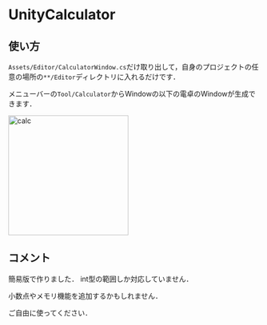 # UnityCalculator

## 使い方
`Assets/Editor/CalculatorWindow.cs`だけ取り出して，自身のプロジェクトの任意の場所の`**/Editor`ディレクトリに入れるだけです．

メニューバーの`Tool/Calculator`からWindowの以下の電卓のWindowが生成できます．

<img width="240" alt="calc" src="https://user-images.githubusercontent.com/42463313/150635247-e2d85be3-e4d3-48ad-af31-1bbdc301f5e0.png">


## コメント
簡易版で作りました． int型の範囲しか対応していません．

小数点やメモリ機能を追加するかもしれません．

ご自由に使ってください．
